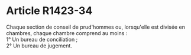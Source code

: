 # Article R1423-34

  
Chaque section de conseil de prud'hommes ou, lorsqu'elle est divisée en chambres, chaque chambre comprend au moins :   
1° Un bureau de conciliation ;   
2° Un bureau de jugement.